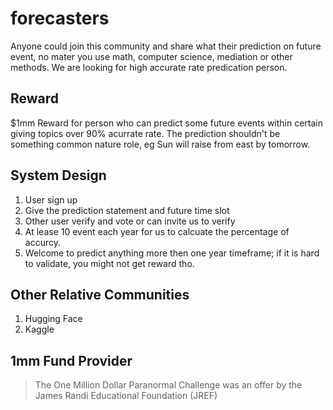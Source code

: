 # forecasters

Anyone could join this community and share what their prediction on future event, no mater you use math, computer science, mediation or other methods. 
We are looking for high accurate rate predication person.

## Reward

$1mm Reward for person who can predict some future events within certain giving topics over 90% acurrate rate.
The prediction shouldn't be something common nature role, eg Sun will raise from east by tomorrow.

## System Design

1. User sign up
2. Give the prediction statement and future time slot
3. Other user verify and vote or can invite us to verify
4. At lease 10 event each year for us to calcuate the percentage of accurcy.
5. Welcome to predict anything more then one year timeframe; if it is hard to validate, you might not get reward tho.

## Other Relative Communities

1. Hugging Face
2. Kaggle


## 1mm Fund Provider

> The One Million Dollar Paranormal Challenge was an offer by the James Randi Educational Foundation (JREF) 

